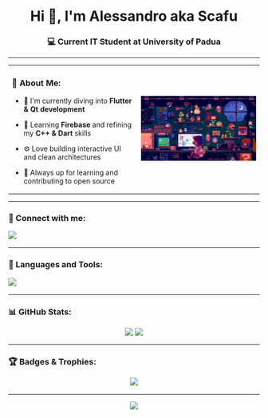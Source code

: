<h1 align="center">Hi 👋, I'm Alessandro aka Scafu</h1>
<h3 align="center">💻 Current IT Student at University of Padua</h3>

---

<table border: "0">
  <tr>
    <td>

### 🧠 About Me:
- 🔭 I'm currently diving into **Flutter & Qt development**
- 🌱 Learning **Firebase** and refining my **C++ & Dart** skills
- ⚙️ Love building interactive UI and clean architectures
- 🎯 Always up for learning and contributing to open source

    </td>
    <td>
        <img src="https://raw.githubusercontent.com/scafu/scafu/main/mainGithub.gif" alt="Chill Mario Pixel Art" style="width: 500px;"/>
    </td>
  </tr>
</table>

---

### 🔗 Connect with me:
<p align="left">
  <a href="https://instagram.com/alessandro.mazzariol" target="blank">
    <img src="https://skillicons.dev/icons?i=instagram&theme=dark" height="30"/>
  </a>
</p>

---

### 🧰 Languages and Tools:
<p align="left">
  <img src="https://skillicons.dev/icons?i=c,cpp,dart,flutter,firebase,git,qt&theme=dark" />
</p>

---

### 📊 GitHub Stats:
<div align="center">
  <img src="https://github-readme-stats.vercel.app/api?username=scafu&show_icons=true&theme=catppuccin&hide_border=true" width="48%"/>
  <img src="https://github-readme-stats.vercel.app/api/top-langs/?username=scafu&layout=compact&theme=catppuccin&hide_border=true" width="48%"/>
</div>

---

### 🏆 Badges & Trophies:
<p align="center">
  <img src="https://github-profile-trophy.vercel.app/?username=scafu&theme=onedark&no-bg=true&no-frame=true&column=7"/>
</p>

---


<div align="center">
  <img src="https://capsule-render.vercel.app/api?type=waving&color=8aadf4&height=150&section=footer"/>
</div>

